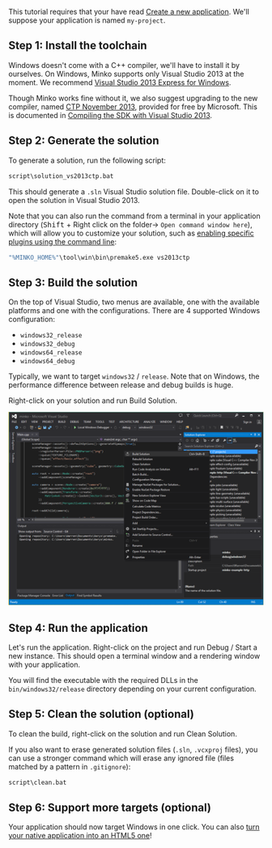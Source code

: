 This tutorial requires that your have read [Create a new application](../tutorial/Create_a_new_application.md). We'll suppose your application is named `my-project`.

Step 1: Install the toolchain
-----------------------------

Windows doesn't come with a C++ compiler, we'll have to install it by ourselves. On Windows, Minko supports only Visual Studio 2013 at the moment. We recommend [Visual Studio 2013 Express for Windows](http://www.visualstudio.com/en-us/products/visual-studio-express-vs.aspx).

Though Minko works fine without it, we also suggest upgrading to the new compiler, named [CTP November 2013](http://www.microsoft.com/en-us/download/details.aspx?id=41151), provided for free by Microsoft. This is documented in [Compiling the SDK with Visual Studio 2013](../tutorial/Compiling_the_SDK_with_Visual_Studio_2013#Step_3:_Updating_the_solution_for_Visual_Studio_2013.md).

Step 2: Generate the solution
-----------------------------

To generate a solution, run the following script:

```bash
script\solution_vs2013ctp.bat 
```


This should generate a `.sln` Visual Studio solution file. Double-click on it to open the solution in Visual Studio 2013.

Note that you can also run the command from a terminal in your application directory (<kbd>Shift</kbd> + Right click on the folder-> `Open command window here`), which will allow you to customize your solution, such as [enabling specific plugins using the command line](../tutorial/How_to_enable_a_plugin#Step_2_.28alternative.29:_Enable_a_plugin_in_the_command_line.md):

```bash
"%MINKO_HOME%"\tool\win\bin\premake5.exe vs2013ctp 
```


Step 3: Build the solution
--------------------------

On the top of Visual Studio, two menus are available, one with the available platforms and one with the configurations. There are 4 supported Windows configuration:

-   `windows32_release`
-   `windows32_debug`
-   `windows64_release`
-   `windows64_debug`

Typically, we want to target `windows32` / `release`. Note that on Windows, the performance difference between release and debug builds is huge.

Right-click on your solution and run Build Solution.

![](../../doc/image/Vs2013_build.png "../../doc/image/Vs2013_build.png")

Step 4: Run the application
---------------------------

Let's run the application. Right-click on the project and run Debug / Start a new instance. This should open a terminal window and a rendering window with your application.

You will find the executable with the required DLLs in the `bin/windows32/release` directory depending on your current configuration.

Step 5: Clean the solution (optional)
-------------------------------------

To clean the build, right-click on the solution and run Clean Solution.

If you also want to erase generated solution files (`.sln`, `.vcxproj` files), you can use a stronger command which will erase any ignored file (files matched by a pattern in `.gitignore`):

```bash
script\clean.bat 
```


Step 6: Support more targets (optional)
---------------------------------------

Your application should now target Windows in one click. You can also [turn your native application into an HTML5 one](../tutorial/Targeting_HTML5.md)!

